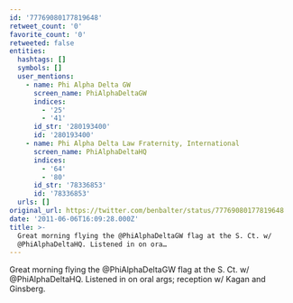 ```yaml
---
id: '77769080177819648'
retweet_count: '0'
favorite_count: '0'
retweeted: false
entities:
  hashtags: []
  symbols: []
  user_mentions:
    - name: Phi Alpha Delta GW
      screen_name: PhiAlphaDeltaGW
      indices:
        - '25'
        - '41'
      id_str: '280193400'
      id: '280193400'
    - name: Phi Alpha Delta Law Fraternity, International
      screen_name: PhiAlphaDeltaHQ
      indices:
        - '64'
        - '80'
      id_str: '78336853'
      id: '78336853'
  urls: []
original_url: https://twitter.com/benbalter/status/77769080177819648
date: '2011-06-06T16:09:28.000Z'
title: >-
  Great morning flying the @PhiAlphaDeltaGW flag at the S. Ct. w/
  @PhiAlphaDeltaHQ. Listened in on ora…
---
```


Great morning flying the @PhiAlphaDeltaGW flag at the S. Ct. w/ @PhiAlphaDeltaHQ. Listened in on oral args; reception w/ Kagan and Ginsberg.